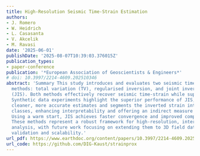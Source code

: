 ```yaml
---
title: High-Resolution Seismic Time-Strain Estimation
authors:
- J. Romero
- W. Heidrich
- L. Casasanta
- V. Akcelik
- M. Ravasi
date: '2025-06-01'
publishDate: '2025-08-07T10:39:03.376015Z'
publication_types:
- paper-conference
publication: '*European Association of Geoscientists & Engineers*'
# doi: 10.3997/2214-4609.202510346
abstract: 'Summary This study introduces and evaluates two seismic time-strain inversion
  methods: total variation (TV), regularised inversion, and joint inversion with segmentation
  (JIS). Both methods effectively recover seismic time-strain while suppressing noise.
  Synthetic data experiments highlight the superior performance of JIS, which provides
  cleaner, more accurate estimates and segments the inverted strain into user-defined
  classes, enhancing interpretability and offering an indirect measure of uncertainty.
  Using a warm start, JIS achieves faster convergence and improved computational efficiency.
  These methods represent a robust framework for high-resolution, interpretable seismic
  analysis, with future work focusing on extending them to 3D field data for broader
  validation and scalability.'
url_pdf: https://www.earthdoc.org/content/papers/10.3997/2214-4609.202510346
url_code: https://github.com/DIG-Kaust/strainprox
---
```

